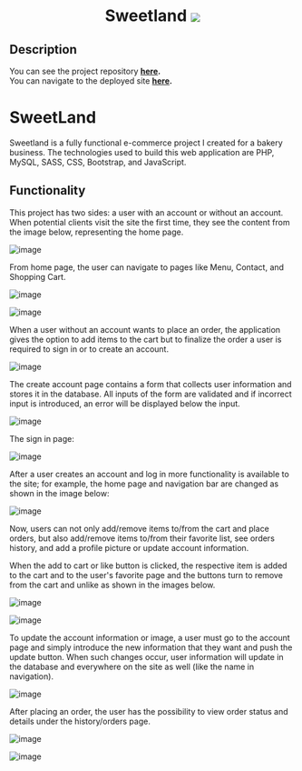 <h1 align="center"> Sweetland <img align="center" src="https://img.shields.io/badge/license-GPL 2.0-red"></h1>

## Description

  You can see the project repository <b>[here](https://github.com/mihaelavalac/mv-sweetland).</b>  <br>
  You can navigate to the deployed site <b>[here](https://mv-sweetland.herokuapp.com/).</b>

# SweetLand
Sweetland is a fully functional e-commerce project I created for a bakery business. 
The technologies used to build this web application are PHP, MySQL, SASS, CSS, Bootstrap, and JavaScript.

## Functionality 

This project has two sides: a user with an account or without an account. When potential clients visit the site the first time, they see the content from the image below, representing the home page.

![image](img/welcome.png)

From home page, the user can navigate to pages like Menu, Contact, and Shopping Cart.

![image](img/menu_img.png)

![image](img/contact.png)

When a user without an account wants to place an order, the application gives the option to add items to the cart but to finalize the order a user is required to sign in or to create an account. 

![image](img/place_order.png)

The create account page contains a form that collects user information and stores it in the database. All inputs of the form are validated and if incorrect input is introduced, an error will be displayed below the input.

![image](img/create_account.png)

The sign in page:

![image](img/log_in.png)

After a user creates an account and log in more functionality is available to the site; for example, the home page and navigation bar are changed as shown in the image below:
 
![image](img/welcome-user.png)

Now, users can not only add/remove items to/from the cart and place orders, but also add/remove items to/from their favorite list, see orders history, and add a profile picture or update account information.

When the add to cart or like button is clicked, the respective item is added to the cart and to the user's favorite page and the buttons turn to remove from the cart and unlike as shown in the images below.

![image](img/like-unlike.png)

![image](img/favorites.png)

To update the account information or image, a user must go to the account page and simply introduce the new information that they want and push the update button. When such changes occur, user information will update in the database and everywhere on the site as well (like the name in navigation). 

![image](img/update_account.png)

After placing an order, the user has the possibility to view order status and details under the history/orders page. 

![image](img/orders-history.png)

![image](img/order_details.png)

